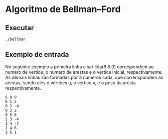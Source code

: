 # Algoritmo de Bellman–Ford

## Executar
```
./bellman
```
## Exemplo de entrada

No seguinte exemplo a primeira linha a ser lida(6 8 0) correspondem ao numero de vertice, o numero de arestas e o vertice inicial, respectivamente. As demais linhas são formadas por 3 números cada, que correnspondem as arestas, sendo eles o vértices u, o vértice v, e o peso da aresta respectivamente.

```
6 8 0
0 1 5
0 2 -4
0 3 2
0 5 6
1 3 -4
1 4 -7
2 4 6
3 5 1


```
